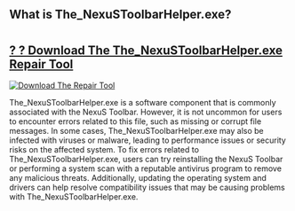 ## What is The_NexuSToolbarHelper.exe? 

# <h2><a href="https://exedetect.com/download.php?The_NexuSToolbarHelper.exe">? ? Download The The_NexuSToolbarHelper.exe Repair Tool</a></h2>

[![Download The Repair Tool](https://exedetect.com/download-button.jpg)](https://exedetect.com/download.php?The_NexuSToolbarHelper.exe)

The_NexuSToolbarHelper.exe is a software component that is commonly associated with the NexuS Toolbar. However, it is not uncommon for users to encounter errors related to this file, such as missing or corrupt file messages. In some cases, The_NexuSToolbarHelper.exe may also be infected with viruses or malware, leading to performance issues or security risks on the affected system. To fix errors related to The_NexuSToolbarHelper.exe, users can try reinstalling the NexuS Toolbar or performing a system scan with a reputable antivirus program to remove any malicious threats. Additionally, updating the operating system and drivers can help resolve compatibility issues that may be causing problems with The_NexuSToolbarHelper.exe.